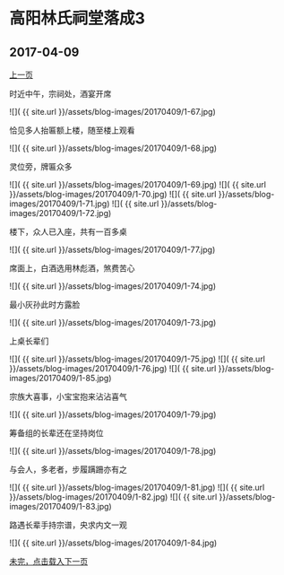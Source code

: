 高阳林氏祠堂落成3
========================

2017-04-09
------------------------
[上一页](/2017/04/09/祠堂落成2.html)

时近中午，宗祠处，酒宴开席

![]( {{ site.url }}/assets/blog-images/20170409/1-67.jpg)

恰见多人抬匾额上楼，随至楼上观看

![]( {{ site.url }}/assets/blog-images/20170409/1-68.jpg)

灵位旁，牌匾众多

![]( {{ site.url }}/assets/blog-images/20170409/1-69.jpg)
![]( {{ site.url }}/assets/blog-images/20170409/1-70.jpg)
![]( {{ site.url }}/assets/blog-images/20170409/1-71.jpg)
![]( {{ site.url }}/assets/blog-images/20170409/1-72.jpg)

楼下，众人已入座，共有一百多桌

![]( {{ site.url }}/assets/blog-images/20170409/1-77.jpg)

席面上，白酒选用林彪酒，煞费苦心

![]( {{ site.url }}/assets/blog-images/20170409/1-74.jpg)

最小灰孙此时方露脸

![]( {{ site.url }}/assets/blog-images/20170409/1-73.jpg)

上桌长辈们

![]( {{ site.url }}/assets/blog-images/20170409/1-75.jpg)
![]( {{ site.url }}/assets/blog-images/20170409/1-76.jpg)
![]( {{ site.url }}/assets/blog-images/20170409/1-85.jpg)

宗族大喜事，小宝宝抱来沾沾喜气

![]( {{ site.url }}/assets/blog-images/20170409/1-79.jpg)

筹备组的长辈还在坚持岗位

![]( {{ site.url }}/assets/blog-images/20170409/1-78.jpg)

与会人，多老者，步履蹒跚亦有之

![]( {{ site.url }}/assets/blog-images/20170409/1-81.jpg)
![]( {{ site.url }}/assets/blog-images/20170409/1-82.jpg)
![]( {{ site.url }}/assets/blog-images/20170409/1-83.jpg)

路遇长辈手持宗谱，央求内文一观

![]( {{ site.url }}/assets/blog-images/20170409/1-84.jpg)

[未完，点击载入下一页](/2017/04/10/祠堂落成4.html)